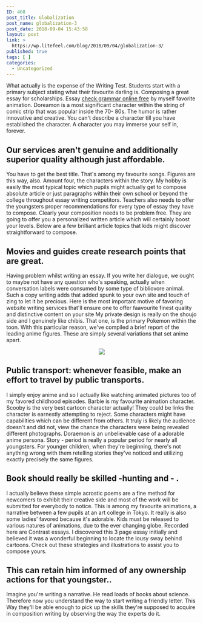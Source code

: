 ```yaml
---
ID: 468
post_title: Globalization
post_name: globalization-3
post_date: 2018-09-04 15:43:58
layout: post
link: >
  https://wp.litefeel.com/blog/2018/09/04/globalization-3/
published: true
tags: [ ]
categories:
  - Uncategorized
---
```

<p>What actually is the expense of the Writing Test. Students start with a primary subject stating what their favourite darling is. Composing a great essay for scholarships. Essay <a href="https://check-my-grammar.org/">check grammar online free</a> by myself favorite animation. Doreamon is a most significant character within the string of comic strip that was popular inside the 70- 80s. The humor is rather innovative and creative. You can't describe a character till you have established the character. A character you may immerse your self in, forever.  <h2>Our services aren't genuine and additionally superior quality although just affordable.</h2><p>You have to get the best title. That's among my favourite songs. Figures are this way, also. Amount four, the characters within the story. My hobby is easily the most typical topic which pupils might actually get to compose absolute article or just paragraphs within their own school or beyond the college throughout essay writing competitors. Teachers also needs to offer the youngsters proper recommendations for every type of essay they have to compose. Clearly your composition needs to be problem free. They are going to offer you a personalized written article which will certainly boost your levels. Below are a few brilliant article topics that kids might discover straightforward to compose.  <h2>Movies and guides create research points that are great.</h2><p>Having problem whilst writing an essay. If you write her dialogue, we ought to maybe not have any question who's speaking, actually when conversation labels were consumed by some type of bibliovore animal. Such a copy writing adds that added spunk to your own site and touch of zing to let it be precious. Here is the most important motive of favoring website writing services that'll ensure one to offer faavourite finest quality and distinctive content on your site My private design is really on the shoujo side and I genuinely like chibis. That one, is the primary Pokemon within the toon. With this particular reason, we've compiled a brief report of the leading anime figures. These are simply several variations that set anime apart. <p style="text-align:center"></p> <p style="text-align:center"><img src="http://bestessaywritingservice.science/images/7-200.jpg" style="max-width: 500px;border: none"></p>  <h2>Public transport: whenever feasible, make an effort to travel by public transports.</h2><p>I simply enjoy anime and so I actually like watching animated pictures too of my favored childhood episodes. Barbie is my favourite animation character. Scooby is the very best cartoon character actually! They could be links the character is earnestly attempting to reject. Some characters might have capabilities which can be different from others. It truly is likely the audience doesn't and did not, view the chance the characters were being revealed different photographs. Doraemon is an unbelievable case of a adorable anime persona. Story - period is really a popular period for nearly all youngsters. For younger children, when they're beginning, there's not anything wrong with them retelling stories they've noticed and utilizing exactly precisely the same figures.  <h2>Book should really be skilled -hunting and - .</h2><p>I actually believe these simple acrostic poems are a fine method for newcomers to exhibit their creative side and most of the work will be submitted for everybody to notice. This is among my favourite animations, a narrative between a few pupils at an art college in Tokyo. It really is also some ladies' favored because it's adorable. Kids must be released to various natures of animations, due to the ever changing globe. Recorded here are Contrast essays. I discovered this 3 page essay initially and believed it was a wonderful beginning to locate the lousy sway behind cartoons. Check out these strategies and illustrations to assist you to compose yours.  <h2>This can retain him informed of any ownership actions for that youngster..</h2><p>Imagine you're writing a narrative. He read loads of books about science. Therefore now you understand the way to start writing a friendly letter. This Way they'll be able enough to pick up the skills they're supposed to acquire in composition writing by observing the way the experts do it.